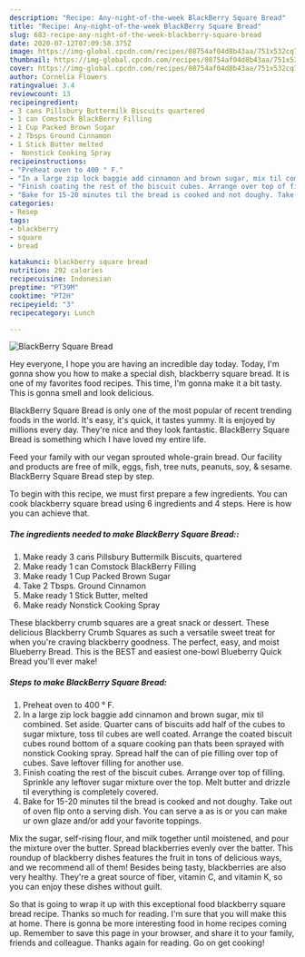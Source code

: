 ```yaml
---
description: "Recipe: Any-night-of-the-week BlackBerry Square Bread"
title: "Recipe: Any-night-of-the-week BlackBerry Square Bread"
slug: 683-recipe-any-night-of-the-week-blackberry-square-bread
date: 2020-07-12T07:09:58.375Z
image: https://img-global.cpcdn.com/recipes/08754af04d8b43aa/751x532cq70/blackberry-square-bread-recipe-main-photo.jpg
thumbnail: https://img-global.cpcdn.com/recipes/08754af04d8b43aa/751x532cq70/blackberry-square-bread-recipe-main-photo.jpg
cover: https://img-global.cpcdn.com/recipes/08754af04d8b43aa/751x532cq70/blackberry-square-bread-recipe-main-photo.jpg
author: Cornelia Flowers
ratingvalue: 3.4
reviewcount: 13
recipeingredient:
- 3 cans Pillsbury Buttermilk Biscuits quartered
- 1 can Comstock BlackBerry Filling
- 1 Cup Packed Brown Sugar
- 2 Tbsps Ground Cinnamon
- 1 Stick Butter melted
-  Nonstick Cooking Spray
recipeinstructions:
- "Preheat oven to 400 ° F."
- "In a large zip lock baggie add cinnamon and brown sugar, mix til combined. Set aside. Quarter cans of biscuits add half of the cubes to sugar mixture, toss til cubes are well coated. Arrange the coated biscuit cubes round bottom of a square cooking pan thats been sprayed with nonstick Cooking spray. Spread half the can of pie filling over top of cubes. Save leftover filling for another use."
- "Finish coating the rest of the biscuit cubes. Arrange over top of filling. Sprinkle any leftover sugar mixture over the top. Melt butter and drizzle til everything is completely covered."
- "Bake for 15-20 minutes til the bread is cooked and not doughy. Take out of oven flip onto a serving dish. You can serve a as is or you can make ur own glaze and/or add your favorite toppings."
categories:
- Resep
tags:
- blackberry
- square
- bread

katakunci: blackberry square bread
nutrition: 292 calories
recipecuisine: Indonesian
preptime: "PT39M"
cooktime: "PT2H"
recipeyield: "3"
recipecategory: Lunch

---
```



![BlackBerry Square Bread](https://img-global.cpcdn.com/recipes/08754af04d8b43aa/751x532cq70/blackberry-square-bread-recipe-main-photo.jpg)

Hey everyone, I hope you are having an incredible day today. Today, I'm gonna show you how to make a special dish, blackberry square bread. It is one of my favorites food recipes. This time, I'm gonna make it a bit tasty. This is gonna smell and look delicious.

BlackBerry Square Bread is only one of the most popular of recent trending foods in the world. It's easy, it's quick, it tastes yummy. It is enjoyed by millions every day. They're nice and they look fantastic. BlackBerry Square Bread is something which I have loved my entire life.

Feed your family with our vegan sprouted whole-grain bread. Our facility and products are free of milk, eggs, fish, tree nuts, peanuts, soy, &amp; sesame. BlackBerry Square Bread step by step.


To begin with this recipe, we must first prepare a few ingredients. You can cook blackberry square bread using 6 ingredients and 4 steps. Here is how you can achieve that.

##### The ingredients needed to make BlackBerry Square Bread::

1. Make ready 3 cans Pillsbury Buttermilk Biscuits, quartered
1. Make ready 1 can Comstock BlackBerry Filling
1. Make ready 1 Cup Packed Brown Sugar
1. Take 2 Tbsps. Ground Cinnamon
1. Make ready 1 Stick Butter, melted
1. Make ready  Nonstick Cooking Spray


These blackberry crumb squares are a great snack or dessert. These delicious Blackberry Crumb Squares as such a versatile sweet treat for when you&#39;re craving blackberry goodness. The perfect, easy, and moist Blueberry Bread. This is the BEST and easiest one-bowl Blueberry Quick Bread you&#39;ll ever make! 

##### Steps to make BlackBerry Square Bread:

1. Preheat oven to 400 ° F.
1. In a large zip lock baggie add cinnamon and brown sugar, mix til combined. Set aside. Quarter cans of biscuits add half of the cubes to sugar mixture, toss til cubes are well coated. Arrange the coated biscuit cubes round bottom of a square cooking pan thats been sprayed with nonstick Cooking spray. Spread half the can of pie filling over top of cubes. Save leftover filling for another use.
1. Finish coating the rest of the biscuit cubes. Arrange over top of filling. Sprinkle any leftover sugar mixture over the top. Melt butter and drizzle til everything is completely covered.
1. Bake for 15-20 minutes til the bread is cooked and not doughy. Take out of oven flip onto a serving dish. You can serve a as is or you can make ur own glaze and/or add your favorite toppings.


Mix the sugar, self-rising flour, and milk together until moistened, and pour the mixture over the butter. Spread blackberries evenly over the batter. This roundup of blackberry dishes features the fruit in tons of delicious ways, and we recommend all of them! Besides being tasty, blackberries are also very healthy. They&#39;re a great source of fiber, vitamin C, and vitamin K, so you can enjoy these dishes without guilt. 

So that is going to wrap it up with this exceptional food blackberry square bread recipe. Thanks so much for reading. I'm sure that you will make this at home. There is gonna be more interesting food in home recipes coming up. Remember to save this page in your browser, and share it to your family, friends and colleague. Thanks again for reading. Go on get cooking!
